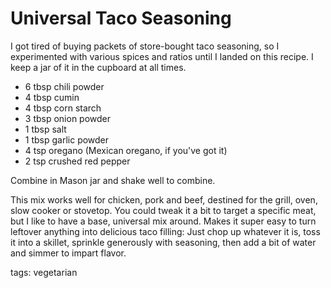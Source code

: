 Universal Taco Seasoning
========================

I got tired of buying packets of store-bought taco seasoning, so I experimented with various spices and ratios until I landed on this recipe. I keep a jar of it in the cupboard at all times.

* 6 tbsp chili powder
* 4 tbsp cumin
* 4 tbsp corn starch
* 3 tbsp onion powder
* 1 tbsp salt
* 1 tbsp garlic powder
* 4 tsp oregano (Mexican oregano, if you've got it)
* 2 tsp crushed red pepper

Combine in Mason jar and shake well to combine.

This mix works well for chicken, pork and beef, destined for the grill, oven, slow cooker or stovetop. You could tweak it a bit to target a specific meat, but I like to have a base, universal mix around. Makes it super easy to turn leftover anything into delicious taco filling: Just chop up whatever it is, toss it into a skillet, sprinkle generously with seasoning, then add a bit of water and simmer to impart flavor.

tags: vegetarian
